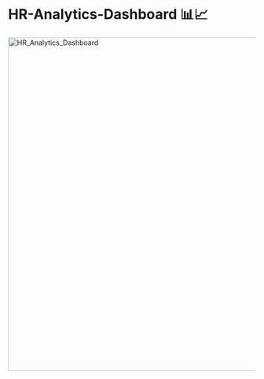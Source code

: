 # HR-Analytics-Dashboard 📊📈
<img width="679" alt="HR_Analytics_Dashboard" src="https://github.com/user-attachments/assets/e89b21d3-b407-4383-9763-504a6aaffea5">
